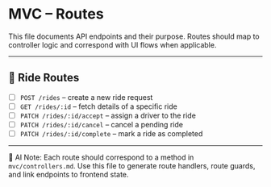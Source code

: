 # MVC – Routes

This file documents API endpoints and their purpose. Routes should map to controller logic and correspond with UI flows when applicable.

---

## 🚗 Ride Routes

- [ ] `POST /rides` – create a new ride request
- [ ] `GET /rides/:id` – fetch details of a specific ride
- [ ] `PATCH /rides/:id/accept` – assign a driver to the ride
- [ ] `PATCH /rides/:id/cancel` – cancel a pending ride
- [ ] `PATCH /rides/:id/complete` – mark a ride as completed

---

🧠 AI Note: Each route should correspond to a method in `mvc/controllers.md`. Use this file to generate route handlers, route guards, and link endpoints to frontend state.
